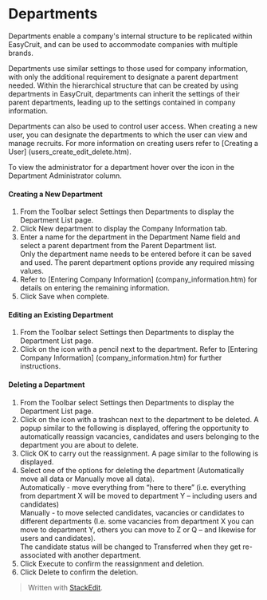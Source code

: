 # Departments

Departments enable a company's internal structure to be replicated within EasyCruit, and can be used to accommodate companies with multiple brands.

Departments use similar settings to those used for company information, with only the additional requirement to designate a parent department needed. Within the hierarchical structure that can be created by using departments in EasyCruit, departments can inherit the settings of their parent departments, leading up to the settings contained in company information.

Departments can also be used to control user access. When creating a new user, you can designate the departments to which the user can view and manage recruits. For more information on creating users refer to  [Creating a User] (users_create_edit_delete.htm).

To view the administrator for a department hover over the icon in the  Department Administrator column.

#### Creating a New Department

1.  From the  Toolbar  select  Settings  then  Departments  to display the  Department List  page.
2.  Click  New department  to display the  Company Information  tab.
3.  Enter a name for the department in the  Department Name  field and select a parent department from the  Parent Department  list.  
    Only the department name needs to be entered before it can be saved and used. The parent department options provide any required missing values.
4.  Refer to  [Entering Company Information] (company_information.htm)  for details on entering the remaining information.
5.  Click  Save  when complete.

#### Editing an Existing Department

1.  From the  Toolbar  select  Settings  then  Departments  to display the  Department List  page.
2.  Click on the icon with a pencil next to the department. Refer to  [Entering Company Information] (company_information.htm)  for further instructions.

#### Deleting a Department

1.  From the  Toolbar  select  Settings  then  Departments  to display the  Department List  page.
2.  Click on the icon with a trashcan next to the department to be deleted. A popup similar to the following is displayed, offering the opportunity to automatically reassign vacancies, candidates and users belonging to the department you are about to delete.
3.  Click  OK  to carry out the reassignment. A page similar to the following is displayed.
4.  Select one of the options for deleting the department (Automatically move all data or Manually move all data).  
    Automatically  - move everything from “here to there” (i.e. everything from department X will be moved to department Y – including users and candidates)  
    Manually  - to move selected candidates, vacancies or candidates to different departments (I.e. some vacancies from department X you can move to department Y, others you can move to Z or Q – and likewise for users and candidates).  
    The candidate status will be changed to Transferred when they get re-associated with another department.
5.  Click  Execute  to confirm the reassignment and deletion.
6.  Click  Delete  to confirm the deletion.


> Written with [StackEdit](https://stackedit.io/).
<!--stackedit_data:
eyJoaXN0b3J5IjpbNjAwNjkyMTYyLDczMDk5ODExNl19
-->